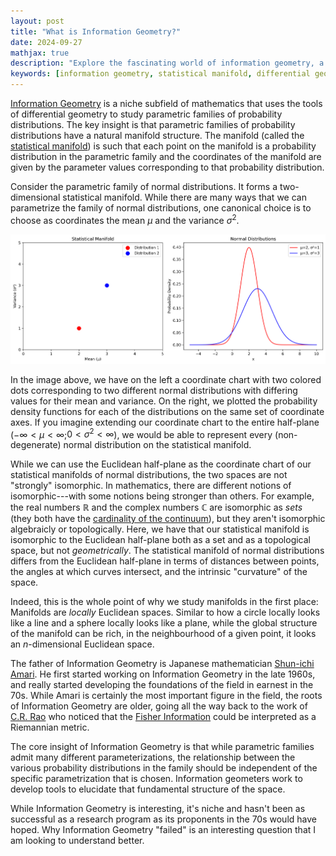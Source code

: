 ```yaml
---
layout: post
title: "What is Information Geometry?"
date: 2024-09-27
mathjax: true
description: "Explore the fascinating world of information geometry, a niche field that applies differential geometry to probability distributions. Learn about statistical manifolds, Fisher information, and the insights of Shun-ichi Amari."
keywords: [information geometry, statistical manifold, differential geometry, probability distributions, Shun-ichi Amari, Fisher information, C.R. Rao, normal distributions, mathematical research]
---
```


[Information Geometry](https://en.wikipedia.org/wiki/Information_geometry) is a niche subfield of mathematics that uses the tools of differential geometry to study parametric families of probability distributions. The key insight is that parametric families of probability distributions have a natural manifold structure. The manifold (called the [statistical manifold](https://en.wikipedia.org/wiki/Statistical_manifold)) is such that each point on the manifold is a probability distribution in the parametric family and the coordinates of the manifold are given by the parameter values corresponding to that probability distribution.

Consider the parametric family of normal distributions. It forms a two-dimensional statistical manifold. While there are many ways that we can parametrize the family of normal distributions, one canonical choice is to choose as coordinates the mean $\mu$ and the variance $\sigma^2$.

![Statistical Manifold and Normal Distributions](/assets/what-is-information-geometry/statistical_manifold_and_distributions.png)

In the image above, we have on the left a coordinate chart with two colored dots corresponding to two different normal distributions with differing values for their mean and variance. On the right, we plotted the probability density functions for each of the distributions on the same set of coordinate axes. If you imagine extending our coordinate chart to the entire half-plane ($- \infty < \mu < \infty$;$0 < \sigma^2 < \infty$), we would be able to represent every (non-degenerate) normal distribution on the statistical manifold.

While we can use the Euclidean half-plane as the coordinate chart of our statistical manifolds of normal distributions, the two spaces are not "strongly" isomorphic. In mathematics, there are different notions of isomorphic---with some notions being stronger than others. For example, the real numbers $\mathbb{R}$ and the complex numbers $\mathbb{C}$ are isomorphic as *sets* (they both have the [cardinality of the continuum](https://en.wikipedia.org/wiki/Cardinality_of_the_continuum)), but they aren't isomorphic algebraicly or topologically. Here, we have that our statistical manifold is isomorphic to the Euclidean half-plane both as a set and as a topological space, but not *geometrically*. The statistical manifold of normal distributions differs from the Euclidean half-plane in terms of distances between points, the angles at which curves intersect, and the intrinsic "curvature" of the space.
 
Indeed, this is the whole point of why we study manifolds in the first place: Manifolds are *locally* Euclidean spaces. Similar to how a circle locally looks like a line and a sphere locally looks like a plane, while the global structure of the manifold can be rich, in the neighbourhood of a given point, it looks an $n$-dimensional Euclidean space.

The father of Information Geometry is Japanese mathematician [Shun-ichi Amari](https://en.wikipedia.org/wiki/Shun%27ichi_Amari). He first started working on Information Geometry in the late 1960s, and really started developing the foundations of the field in earnest in the 70s. While Amari is certainly the most important figure in the field, the roots of Information Geometry are older, going all the way back to the work of [C.R. Rao](https://en.wikipedia.org/wiki/C._R._Rao) who noticed that the [Fisher Information](https://en.wikipedia.org/wiki/Fisher_information) could be interpreted as a Riemannian metric.

The core insight of Information Geometry is that while parametric families admit many different parameterizations, the relationship between the various probability distributions in the family should be independent of the specific parametrization that is chosen. Information geometers work to develop tools to elucidate that fundamental structure of the space.

While Information Geometry is interesting, it's niche and hasn't been as successful as a research program as its proponents in the 70s would have hoped. Why Information Geometry "failed" is an interesting question that I am looking to understand better.
